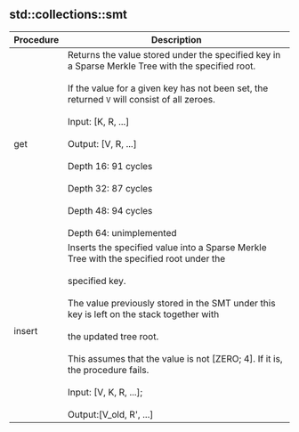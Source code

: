 
## std::collections::smt
| Procedure | Description |
| ----------- | ------------- |
| get | Returns the value stored under the specified key in a Sparse Merkle Tree with the specified root.<br /><br />If the value for a given key has not been set, the returned `V` will consist of all zeroes.<br /><br />Input:  [K, R, ...]<br /><br />Output: [V, R, ...]<br /><br />Depth 16: 91 cycles<br /><br />Depth 32: 87 cycles<br /><br />Depth 48: 94 cycles<br /><br />Depth 64: unimplemented |
| insert | Inserts the specified value into a Sparse Merkle Tree with the specified root under the<br /><br />specified key.<br /><br />The value previously stored in the SMT under this key is left on the stack together with<br /><br />the updated tree root.<br /><br />This assumes that the value is not [ZERO; 4]. If it is, the procedure fails.<br /><br />Input: [V, K, R, ...];<br /><br />Output:[V_old, R', ...] |

